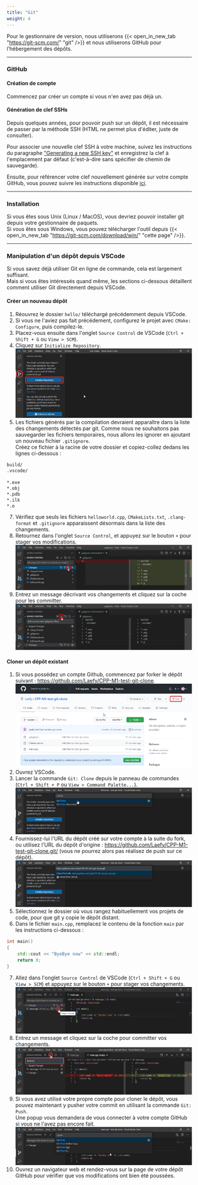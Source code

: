 ```yaml
---
title: "Git"
weight: 4
---
```


Pour le gestionnaire de version, nous utiliserons {{< open_in_new_tab "https://git-scm.com/" "git" />}} et nous utiliserons GitHub pour l'hébergement des dépôts.

---

### GitHub

#### Création de compte

Commencez par créer un compte si vous n'en avez pas déjà un.

#### Génération de clef SSHs

Depuis quelques années, pour pouvoir push sur un dépôt, il est nécessaire de passer par la méthode SSH (HTML ne permet plus d'éditer, juste de consulter).

Pour associer une nouvelle clef SSH à votre machine, suivez les instructions du paragraphe ["Generating a new SSH key"](https://docs.github.com/authentication/connecting-to-github-with-ssh/generating-a-new-ssh-key-and-adding-it-to-the-ssh-agent#generating-a-new-ssh-key) et enregistrez la clef à l'emplacement par défaut (c'est-à-dire sans spécifier de chemin de sauvegarde).

Ensuite, pour référencer votre clef nouvellement générée sur votre compte GitHub, vous pouvez suivre les instructions disponible [ici](https://docs.github.com/en/authentication/connecting-to-github-with-ssh/adding-a-new-ssh-key-to-your-github-account).

---

### Installation

Si vous êtes sous Unix (Linux / MacOS), vous devriez pouvoir installer git depuis votre gestionnaire de paquets.\
Si vous êtes sous Windows, vous pouvez télécharger l'outil depuis {{< open_in_new_tab "https://git-scm.com/download/win/" "cette page" />}}.

---

### Manipulation d'un dépôt depuis VSCode

Si vous savez déjà utiliser Git en ligne de commande, cela est largement suffisant.\
Mais si vous êtes intéressés quand même, les sections ci-dessous détaillent comment utiliser Git directement depuis VSCode.

#### Créer un nouveau dépôt

1. Réouvrez le dossier `hello/` téléchargé précédemment depuis VSCode.
2. Si vous ne l'aviez pas fait précédement, configurez le projet avec `CMake: Configure`, puis compilez-le.
3. Placez-vous ensuite dans l'onglet `Source Control` de VSCode (`Ctrl + Shift + G` ou `View > SCM`).
4. Cliquez sur `Initialize Repository`.
![](/images/vscode-git-init.png)
6. Les fichiers générés par la compilation devraient apparaître dans la liste des changements détectés par git.
Comme nous ne souhaitons pas sauvegarder les fichiers temporaires, nous allons les ignorer en ajoutant un nouveau fichier `.gitignore`.\
Créez ce fichier à la racine de votre dossier et copiez-collez dedans les lignes ci-dessous :
```b
build/
.vscode/

*.exe
*.obj
*.pdb
*.ilk
*.o
```

7. Vérifiez que seuls les fichiers `helloworld.cpp`, `CMakeLists.txt`, `.clang-format` et `.gitignore` apparaissent désormais dans la liste des changements.
8. Retournez dans l'onglet `Source Control`, et appuyez sur le bouton `+` pour stager vos modifications.
![](/images/chapter0/git-add.png)
9. Entrez un message décrivant vos changements et cliquez sur la coche pour les committer.
![](/images/chapter0/git-commit.png)

#### Cloner un dépôt existant

1. Si vous possédez un compte Github, commencez par forker le dépôt suivant : https://github.com/Laefy/CPP-M1-test-git-clone.
![](/images/github-fork.png)
2. Ouvrez VSCode.
3. Lancer la commande `Git: Clone` depuis le panneau de commandes (`Ctrl + Shift + P` ou `View > Command Palette...`).
![](/images/vscode-git-clone.png)
4. Fournissez-lui l'URL du dépôt créé sur votre compte à la suite du fork, ou utilisez l'URL du dépôt d'origine : https://github.com/Laefy/CPP-M1-test-git-clone.git/ (vous ne pourrez alors pas réalisez de push sur ce dépôt).
![](/images/vscode-git-clone-url.png)
5. Sélectionnez le dossier où vous rangez habituellement vos projets de code, pour que git y copie le dépôt distant.
6. Dans le fichier `main.cpp`, remplacez le contenu de la fonction `main` par les instructions ci-dessous :
```cpp
int main()
{
    std::cout << "ByeBye now" << std::endl;
    return 0;
} 
```
7. Allez dans l'onglet `Source Control` de VSCode (`Ctrl + Shift + G` ou `View > SCM`) et appuyez sur le bouton `+` pour stager vos changements.
![](/images/vscode-git-clone-stage.png)
8. Entrez un message et cliquez sur la coche pour committer vos changements.
![](/images/vscode-git-clone-commit.png)
9. Si vous avez utilisé votre propre compte pour cloner le dépôt, vous pouvez maintenant y pusher votre commit en utilisant la commande `Git: Push`.\
Une popup vous demandera de vous connecter à votre compte GitHub si vous ne l'avez pas encore fait.
![](/images/vscode-git-push.png)
10.  Ouvrez un navigateur web et rendez-vous sur la page de votre dépôt GitHub pour vérifier que vos modifications ont bien été poussées.
